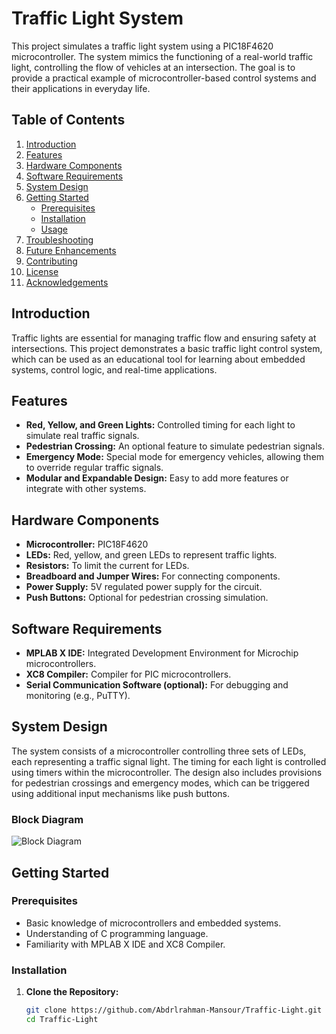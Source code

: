# Traffic Light System

This project simulates a traffic light system using a PIC18F4620 microcontroller. The system mimics the functioning of a real-world traffic light, controlling the flow of vehicles at an intersection. The goal is to provide a practical example of microcontroller-based control systems and their applications in everyday life.

## Table of Contents

1. [Introduction](#introduction)
2. [Features](#features)
3. [Hardware Components](#hardware-components)
4. [Software Requirements](#software-requirements)
5. [System Design](#system-design)
6. [Getting Started](#getting-started)
   - [Prerequisites](#prerequisites)
   - [Installation](#installation)
   - [Usage](#usage)
7. [Troubleshooting](#troubleshooting)
8. [Future Enhancements](#future-enhancements)
9. [Contributing](#contributing)
10. [License](#license)
11. [Acknowledgements](#acknowledgements)

## Introduction

Traffic lights are essential for managing traffic flow and ensuring safety at intersections. This project demonstrates a basic traffic light control system, which can be used as an educational tool for learning about embedded systems, control logic, and real-time applications.

## Features

- **Red, Yellow, and Green Lights:** Controlled timing for each light to simulate real traffic signals.
- **Pedestrian Crossing:** An optional feature to simulate pedestrian signals.
- **Emergency Mode:** Special mode for emergency vehicles, allowing them to override regular traffic signals.
- **Modular and Expandable Design:** Easy to add more features or integrate with other systems.

## Hardware Components

- **Microcontroller:** PIC18F4620
- **LEDs:** Red, yellow, and green LEDs to represent traffic lights.
- **Resistors:** To limit the current for LEDs.
- **Breadboard and Jumper Wires:** For connecting components.
- **Power Supply:** 5V regulated power supply for the circuit.
- **Push Buttons:** Optional for pedestrian crossing simulation.

## Software Requirements

- **MPLAB X IDE:** Integrated Development Environment for Microchip microcontrollers.
- **XC8 Compiler:** Compiler for PIC microcontrollers.
- **Serial Communication Software (optional):** For debugging and monitoring (e.g., PuTTY).

## System Design

The system consists of a microcontroller controlling three sets of LEDs, each representing a traffic signal light. The timing for each light is controlled using timers within the microcontroller. The design also includes provisions for pedestrian crossings and emergency modes, which can be triggered using additional input mechanisms like push buttons.

### Block Diagram

![Block Diagram](path/to/block-diagram.png)

## Getting Started

### Prerequisites

- Basic knowledge of microcontrollers and embedded systems.
- Understanding of C programming language.
- Familiarity with MPLAB X IDE and XC8 Compiler.

### Installation

1. **Clone the Repository:**
   ```bash
   git clone https://github.com/Abdrlrahman-Mansour/Traffic-Light.git
   cd Traffic-Light
